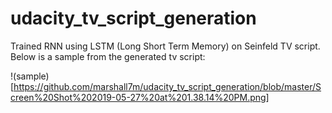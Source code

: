 # udacity_tv_script_generation


Trained RNN using LSTM (Long Short Term Memory) on Seinfeld TV script. Below is a sample from the generated tv script:

!(sample)[https://github.com/marshall7m/udacity_tv_script_generation/blob/master/Screen%20Shot%202019-05-27%20at%201.38.14%20PM.png]
